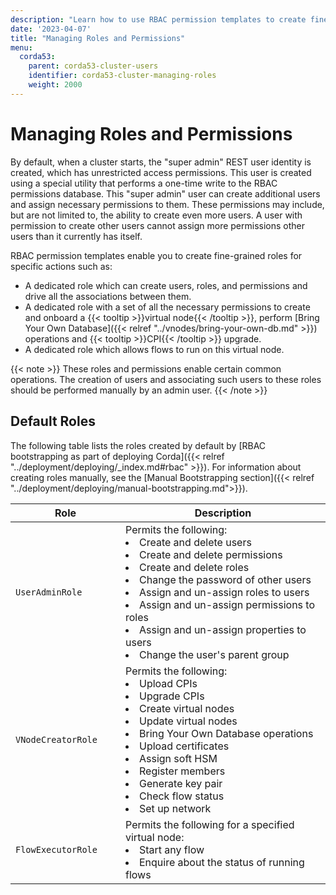```yaml
---
description: "Learn how to use RBAC permission templates to create fine-grained roles for specific actions."
date: '2023-04-07'
title: "Managing Roles and Permissions"
menu:
  corda53:
    parent: corda53-cluster-users
    identifier: corda53-cluster-managing-roles
    weight: 2000
---
```

# Managing Roles and Permissions

By default, when a cluster starts, the "super admin" REST user identity is created, which has unrestricted access permissions.
This user is created using a special utility that performs a one-time write to the RBAC permissions database.
This "super admin" user can create additional users and assign necessary permissions to them.
These permissions may include, but are not limited to, the ability to create even more users.
A user with permission to create other users cannot assign more permissions other users than it currently has itself.

RBAC permission templates enable you to create fine-grained roles for specific actions such as:

* A dedicated role which can create users, roles, and permissions and drive all the associations between them.
* A dedicated role with a set of all the necessary permissions to create and onboard a {{< tooltip >}}virtual node{{< /tooltip >}}, perform [Bring Your Own Database]({{< relref "../vnodes/bring-your-own-db.md" >}}) operations and {{< tooltip >}}CPI{{< /tooltip >}} upgrade.
* A dedicated role which allows flows to run on this virtual node.

{{< note >}}
These roles and permissions enable certain common operations.
The creation of users and associating such users to these roles should be performed manually by an admin user.
{{< /note >}}

## Default Roles

The following table lists the roles created by default by [RBAC bootstrapping as part of deploying Corda]({{< relref "../deployment/deploying/_index.md#rbac" >}}). For information about creating roles manually, see the [Manual Bootstrapping section]({{< relref "../deployment/deploying/manual-bootstrapping.md">}}).

| <div style="width:160px">Role</div> | Description                                                                                                                                                                                       |
| ----------------------------------- | ------------------------------------------------------------------------------------------------------------------------------------------------------------------------------------------------- |
| `UserAdminRole`                     | Permits the following:<li>Create and delete users<li>Create and delete permissions<li>Create and delete roles<li>Change the password of other users<li>Assign and un-assign roles to users<li>Assign and un-assign permissions to roles<li>Assign and un-assign properties to users<li>Change the user's parent group |
| `VNodeCreatorRole`                  | Permits the following:<li>Upload CPIs<li>Upgrade CPIs<li>Create virtual nodes<li>Update virtual nodes<li>Bring Your Own Database operations<li>Upload certificates<li>Assign soft HSM<li>Register members<li>Generate key pair<li>Check flow status<li>Set up network  |
| `FlowExecutorRole`                  | Permits the following for a specified virtual node:<li>Start any flow<li>Enquire about the status of running flows      |
